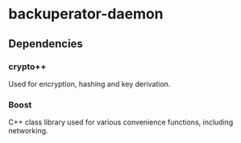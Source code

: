 # backuperator-daemon

## Dependencies
### crypto++
Used for encryption, hashing and key derivation.

### Boost
C++ class library used for various convenience functions, including networking.

